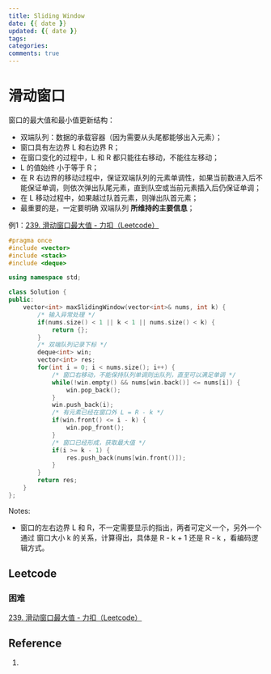 ```yaml
---
title: Sliding Window
date: {{ date }}
updated: {{ date }}
tags: 
categories: 
comments: true
---
```


# 滑动窗口

窗口的最大值和最小值更新结构：

- 双端队列：数据的承载容器（因为需要从头尾都能够出入元素）；
- 窗口具有左边界 L 和右边界 R；
- 在窗口变化的过程中，L 和 R 都只能往右移动，不能往左移动；
- L 的值始终 小于等于 R；
- 在 R 右边界的移动过程中，保证双端队列的元素单调性，如果当前数进入后不能保证单调，则依次弹出队尾元素，直到队空或当前元素插入后仍保证单调；
- 在 L 移动过程中，如果越过队首元素，则弹出队首元素；
- 最重要的是，一定要明确 双端队列 **所维持的主要信息**；

例1：[239. 滑动窗口最大值 - 力扣（Leetcode）](https://leetcode.cn/problems/sliding-window-maximum/)

```c++
#pragma once
#include <vector>
#include <stack>
#include <deque>

using namespace std;

class Solution {
public:
	vector<int> maxSlidingWindow(vector<int>& nums, int k) {
		/* 输入异常处理 */
        if(nums.size() < 1 || k < 1 || nums.size() < k) {
            return {};
        }
        /* 双端队列记录下标 */
    	deque<int> win;
        vector<int> res;
        for(int i = 0; i < nums.size(); i++) {
			/* 窗口右移动，不能保持队列单调则出队列，直至可以满足单调 */
            while(!win.empty() && nums[win.back()] <= nums[i]) {
                win.pop_back();
            }
            win.push_back(i);
			/* 有元素已经在窗口外 L = R - k */
            if(win.front() <= i - k) {
                win.pop_front();
            }
            /* 窗口已经形成，获取最大值 */
            if(i >= k - 1) {
                res.push_back(nums[win.front()]);
            }
        }
		return res;
	}
};
```

Notes:

- 窗口的左右边界 L 和 R，不一定需要显示的指出，两者可定义一个，另外一个通过 窗口大小 k 的关系，计算得出，具体是 R - k + 1 还是 R - k ，看编码逻辑方式。

## Leetcode

### 困难

[239. 滑动窗口最大值 - 力扣（Leetcode）](https://leetcode.cn/problems/sliding-window-maximum/)

## Reference 

1. 
